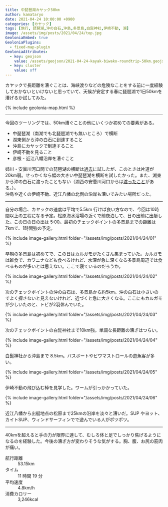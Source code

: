 ```yaml
---
title: 中琵琶湖カヤック50km
author: kamataryo
date: 2021-04-24 10:00:00 +0900
categories: [カヤック]
tags: [旅行, 琵琶湖,沖の白石,沖島,多景島,白髭神社,伊崎不動, 湖]
image: /assets/img/posts/2021/04/24/top.jpg
GeoloniaEmbed: true
GeoloniaPlugins:
  - fixed-map-plugin
GeoloniaAttributes:
  - key: geojson
    value: /assets/geojson/2021-04-24-kayak-biwako-roundtrip-50km.geojson
  - key: cluster
    value: off
---
```


カヤックで長距離を漕ぐことは、海峡渡りなどの危険なことをする前に一度経験しておかないといけないと思っていて、天候が安定する春に琵琶湖で1日50kmを漕げるか試してみた。

{% include geolonia-map.html %}

---

今回のツーリングでは、50km漕ぐことの他にいくつか初めての要素がある。

- 中琵琶湖（南湖でも北琵琶湖でも無いところ）で横断
- 湖東側から沖の白石に到達すること
- 沖島にカヤックで到達すること
- 伊崎不動を見ること
- 彦根 - 近江八幡沿岸を漕ぐこと

姉川・安曇川河口間での琵琶湖の横断は[過去](../kayak-biwako-crossing/)に試したが、このときは片道が20km弱。せっかくなら幅の大きい中琵琶湖を横断を試したかった。また、湖東から沖の白石に渡ったこともない（湖西の安曇川河口からは[渡ったこと](../kayak-biwako-okinoshiraishi/)がある。）。  
沖島や近くの伊崎不動、近江八幡の北側の沿岸も漕いでみたい場所だった。

---

自分の場合、カヤックの速度は平均で5.5km 行けば良い方なので、今回は10時間以上の工程になる予定。松原海水浴場の近くで前夜泊して、日の出前に出艇した。この日の日の出は 5:00。最初のチェックポイントの多景島までの距離は7kmで、1時間強の予定。

{% include image-gallery.html folder="/assets/img/posts/2021/04/24/01" %}

早朝の多景島は初めてで、この日はカルガモがたくさん集まっていた。カルガモは雑食で、カワニナなども食べるけれど、水深が急に深くなる多景島周辺では食べるものが多いとは思えない。ここで寝ているのだろうか。

{% include image-gallery.html folder="/assets/img/posts/2021/04/24/02" %}

次のチェックポイントの沖の白石は、多景島から約5km。沖の白石は小さいのでよく探さないと見えないけれど、近づくと急に大きくなる。ここにもカルガモが少しいたのと、トビが2羽休んでいた。

{% include image-gallery.html folder="/assets/img/posts/2021/04/24/03" %}

次のチェックポイントの白髭神社まで10km強。単調な長距離の漕ぎはつらい。

{% include image-gallery.html folder="/assets/img/posts/2021/04/24/04" %}

白髭神社から沖島まで 8.5km。バスボートやビワマストロールの遊魚客が多い。

{% include image-gallery.html folder="/assets/img/posts/2021/04/24/05" %}

伊崎不動の飛び込む棹を見学した。ワームが引っかかっていた。

{% include image-gallery.html folder="/assets/img/posts/2021/04/24/06" %}

近江八幡から出艇地点の松原まで25kmの沿岸を淡々と漕いだ。SUP やヨット、カイトSUP、ウィンドサーフィンでで遊んでいる人がポツポツ。

---

40kmを超えると手の力が限界に達して、むしろ体と足でしっかり焦げるようになるのを経験した。今後の漕ぎ方が変わりそうな気がする。胸、腹、お尻の筋肉が痛い。

<dl>
<dt>航行距離</dt><dd>53.15km</dd>
<dt>タイム</dt><dd>11 時間 19 分</dd>
<dt>平均速度</dt><dd>4.8km/h</dd>
<dt>消費カロリー</dt><dd>3,246kcal</dd>
</dl>
